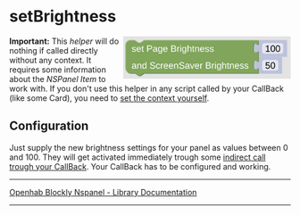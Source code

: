 # setBrightness

[<img src="img/blockLibrary_nspanel_helpers_setBrightness.png" align="right" width="300">](img/blockLibrary_nspanel_helpers_setBrightness.png)

**Important:** This *helper* will do nothing if called directly without any context. It requires some information about the *NSPanel Item* to work with. If you don't use this helper in any script called by your CallBack (like some Card), you need to [set the context yourself](blockLibrary_nspanel_helpers_startScriptWithContext.md).

## Configuration

Just supply the new brightness settings for your panel as values between 0 and 100. They will get activated immediately trough some [indirect call trough your CallBack](blockLibrary_nspanel_callback_callback.md#newbrigthness). Your CallBack has to be configured and working.<br clear="right"/>

---

[Openhab Blockly Nspanel - Library Documentation](README.md)

---


